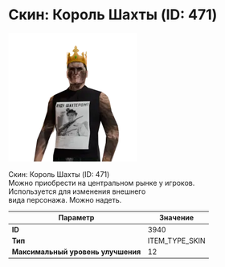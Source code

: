 # Скин: Король Шахты (ID: 471)

![Item Image](../img/3940.webp?raw=true)

Скин: Король Шахты (ID: 471)<br>Можно приобрести на центральном рынке у игроков.<br>Используется для изменения внешнего<br>вида персонажа. Можно надеть.


| Параметр | Значение |
|----------|----------|
| **ID** | 3940 |
| **Тип** | ITEM_TYPE_SKIN |
| **Максимальный уровень улучшения** | 12 |

